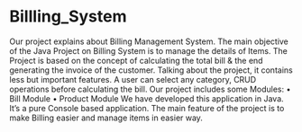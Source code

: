 # Billling_System
Our project explains about Billing Management System. The main objective of the Java Project on Billing System is to manage the details of Items. The Project is based on the concept of calculating the total bill & the end generating the invoice of the customer. Talking about the project, it contains less but important features. A user can select any category, CRUD operations before calculating the bill. Our project includes some Modules: • Bill Module • Product Module We have developed this application in Java. It’s a pure Console based application. The main feature of the project is to make Billing easier and manage items in easier way.
